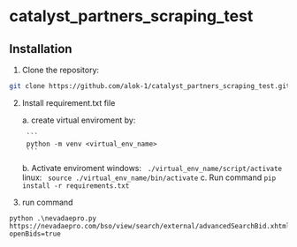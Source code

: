 # catalyst_partners_scraping_test

## Installation

1. Clone the repository:

```bash
git clone https://github.com/alok-1/catalyst_partners_scraping_test.git 
```

2. Install requirement.txt file

    a. create virtual enviroment by:

        ```
        python -m venv <virtual_env_name>
        ```
    b.  Activate enviroment 
        windows: 
        ``` 
        ./virtual_env_name/script/activate 
        ```
        linux:
        ``` 
        source ./virtual_env_name/bin/activate
        ```
    c. Run command 
        ```
         pip install -r requirements.txt 
        ```
3. run command
```
python .\nevadaepro.py https://nevadaepro.com/bso/view/search/external/advancedSearchBid.xhtml?openBids=true

```
